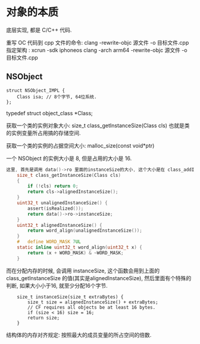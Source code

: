 # 对象的本质

底层实现, 都是 C/C++ 代码.

重写 OC 代码到 cpp 文件的命令: clang -rewrite-objc 源文件 -o 目标文件.cpp
指定架构 : xcrun -sdk iphoneos clang -arch arm64 -rewrite-objc 源文件 -o 目标文件.cpp



## NSObject

``` OC
struct NSObject_IMPL {
	Class isa; // 8个字节, 64位系统.
};
```
typedef struct object_class *Class;

获取一个类的实例对象大小: size_t class_getInstanceSize(Class cls)
也就是类的实例变量所占用搞的存储空间.

获取一个类的实例的占据空间大小:  malloc_size(const void*ptr)

一个 NSObject 的实例大小是 8, 但是占用的大小是 16. 

``` c
这里, 首先是调用 data()->ro 里面的instanceSize的大小, 这个大小是在 class_addIvar 的时候, 累加添加 Ivar 的 length 值记录的. 然后, 进行word_align, 这里其实就是保证, 最后这个值是8的倍数. word_align最后的操作, 就如同 +9 然后把个位数的值省略一样, 这样就能保证数值是10的倍数.
    size_t class_getInstanceSize(Class cls)
    {
        if (!cls) return 0;
        return cls->alignedInstanceSize();
    }
    uint32_t unalignedInstanceSize() {
        assert(isRealized());
        return data()->ro->instanceSize;
    }
    uint32_t alignedInstanceSize() {
        return word_align(unalignedInstanceSize());
    }
    #   define WORD_MASK 7UL
    static inline uint32_t word_align(uint32_t x) {
        return (x + WORD_MASK) & ~WORD_MASK;
    }

```

而在分配内存的时候, 会调用 instanceSize, 这个函数会用到上面的 class_getInstanceSize 的值(其实是alignedInstanceSize), 然后里面有个特殊的判断, 如果大小小于16, 就至少分配16个字节.

```OC
    size_t instanceSize(size_t extraBytes) {
        size_t size = alignedInstanceSize() + extraBytes;
        // CF requires all objects be at least 16 bytes.
        if (size < 16) size = 16;
        return size;
    }
```

结构体的内存对齐规定: 按照最大的成员变量的所占空间的倍数.